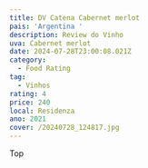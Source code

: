 ```yaml
---
title: DV Catena Cabernet merlot
pais: 'Argentina '
description: Review do Vinho
uva: Cabernet merlot
date: 2024-07-28T23:00:08.021Z
category:
  - Food Rating
tag:
  - Vinhos
rating: 4
price: 240
local: Residenza
ano: 2021
cover: /20240728_124817.jpg
---
```


Top
